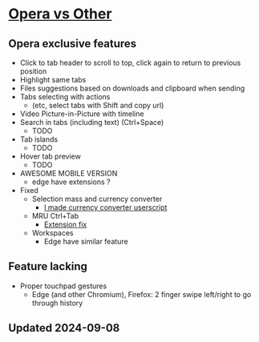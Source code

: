 # [Opera vs Other](./README.md)

## Opera exclusive features

- Click to tab header to scroll to top, click again to return to previous position
- Highlight same tabs
- Files suggestions based on downloads and clipboard when sending
- Tabs selecting with actions
  - (etc, select tabs with Shift and copy url)
- Video Picture-in-Picture with timeline
- Search in tabs (including text) (Ctrl+Space)
  - TODO
- Tab islands
  - TODO
- Hover tab preview
  - TODO
- AWESOME MOBILE VERSION
  - edge have extensions ?
- Fixed
  - Selection mass and currency converter
    - [I made currency converter userscript](https://github.com/barsikus007/config/blob/master/browser/userscripts/ExchangeRater.user.js)
  - MRU Ctrl+Tab
    - [Extension fix](https://chromewebstore.google.com/detail/quickey-%E2%80%93-the-quick-tab-s/ldlghkoiihaelfnggonhjnfiabmaficg)
  - Workspaces
    - Edge have similar feature

## Feature lacking

- Proper touchpad gestures
  - Edge (and other Chromium), Firefox: 2 finger swipe left/right to go through history

## Updated 2024-09-08
